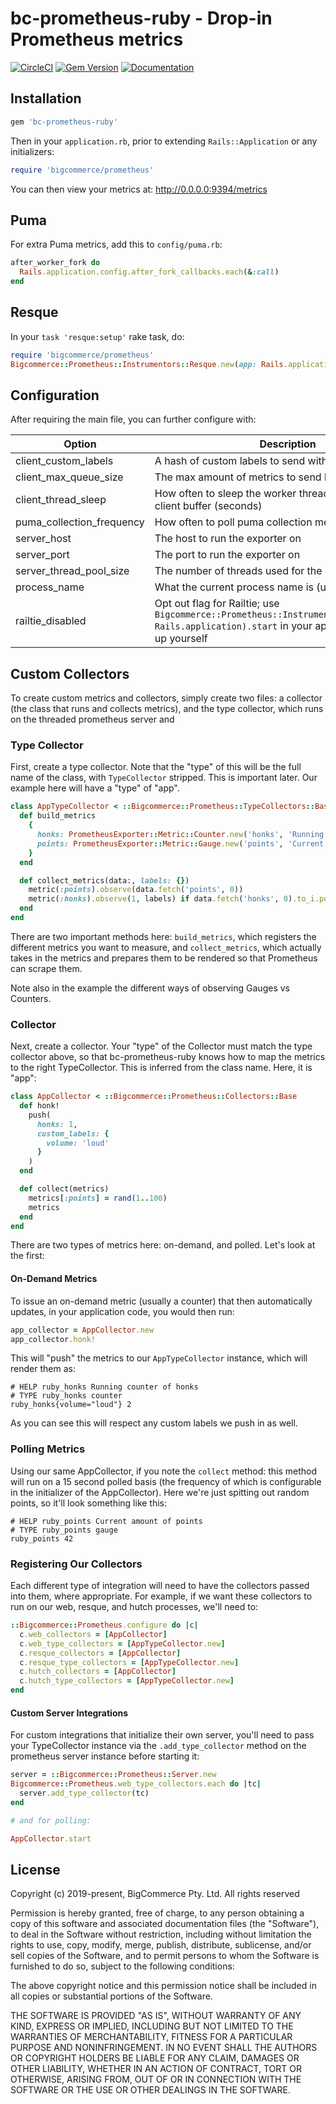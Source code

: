 # bc-prometheus-ruby - Drop-in Prometheus metrics

[![CircleCI](https://circleci.com/gh/bigcommerce/bc-prometheus-ruby.svg?style=svg&circle-token=fc3e2c4405a1f53a31e298f0ef981c2d0dfdee90)](https://circleci.com/gh/bigcommerce/bc-prometheus-ruby) [![Gem Version](https://badge.fury.io/rb/bc-prometheus-ruby.svg)](https://badge.fury.io/rb/bc-prometheus-ruby) [![Documentation](https://inch-ci.org/github/bigcommerce/bc-prometheus-ruby.svg?branch=main)](https://inch-ci.org/github/bigcommerce/bc-prometheus-ruby?branch=main)

## Installation

```ruby
gem 'bc-prometheus-ruby'
```

Then in your `application.rb`, prior to extending `Rails::Application` or any initializers:

```ruby
require 'bigcommerce/prometheus'
```

You can then view your metrics at: http://0.0.0.0:9394/metrics

## Puma

For extra Puma metrics, add this to `config/puma.rb`:

```ruby
after_worker_fork do
  Rails.application.config.after_fork_callbacks.each(&:call)
end
```

## Resque

In your `task 'resque:setup'` rake task, do: 

```ruby
require 'bigcommerce/prometheus'
Bigcommerce::Prometheus::Instrumentors::Resque.new(app: Rails.application).start
```

## Configuration

After requiring the main file, you can further configure with:

| Option | Description | Default | Environment Variable |
| ------ | ----------- | ------- | -------------------- |
| client_custom_labels | A hash of custom labels to send with each client request | `{}` | None |
| client_max_queue_size | The max amount of metrics to send before flushing | `10000` | `ENV['PROMETHEUS_CLIENT_MAX_QUEUE_SIZE']` |
| client_thread_sleep | How often to sleep the worker thread that manages the client buffer (seconds) | `0.5` | `ENV['PROMETHEUS_CLIENT_THREAD_SLEEP']` |
| puma_collection_frequency | How often to poll puma collection metrics (seconds) | `30` | `ENV['PROMETHEUS_PUMA_COLLECTION_FREQUENCY']` |
| server_host | The host to run the exporter on | `"0.0.0.0"` | `ENV['PROMETHEUS_SERVER_HOST']` |
| server_port | The port to run the exporter on | `9394` | `ENV['PROMETHEUS_SERVER_PORT']` |
| server_thread_pool_size | The number of threads used for the exporter server | `3` | `ENV['PROMETHEUS_SERVER_THREAD_POOL_SIZE']` |
| process_name | What the current process name is (used in logging) | `"unknown"` | `ENV['PROCESS']` |
| railtie_disabled | Opt out flag for Railtie; use `Bigcommerce::Prometheus::Instrumentors::Web.new(app: Rails.application).start` in your app's code to start it up yourself  | `0` | `ENV['PROMETHEUS_DISABLE_RAILTIE']` |

## Custom Collectors

To create custom metrics and collectors, simply create two files: a collector (the class that runs and collects metrics),
and the type collector, which runs on the threaded prometheus server and 

### Type Collector

First, create a type collector. Note that the "type" of this will be the full name of the class, with `TypeCollector`
stripped. This is important later. Our example here will have a "type" of "app".

```ruby
class AppTypeCollector < ::Bigcommerce::Prometheus::TypeCollectors::Base
  def build_metrics
    {
      honks: PrometheusExporter::Metric::Counter.new('honks', 'Running counter of honks'),
      points: PrometheusExporter::Metric::Gauge.new('points', 'Current amount of points')
    }
  end

  def collect_metrics(data:, labels: {})
    metric(:points).observe(data.fetch('points', 0))
    metric(:honks).observe(1, labels) if data.fetch('honks', 0).to_i.positive?
  end
end
```

There are two important methods here: `build_metrics`, which registers the different metrics you want to measure, and
`collect_metrics`, which actually takes in the metrics and prepares them to be rendered so that Prometheus can scrape
them.

Note also in the example the different ways of observing Gauges vs Counters. 

### Collector

Next, create a collector. Your "type" of the Collector must match the type collector above, so that bc-prometheus-ruby
knows how to map the metrics to the right TypeCollector. This is inferred from the class name. Here, it is "app":

```ruby
class AppCollector < ::Bigcommerce::Prometheus::Collectors::Base
  def honk!
    push(
      honks: 1,
      custom_labels: {
        volume: 'loud'
      }
    )
  end

  def collect(metrics)
    metrics[:points] = rand(1..100)
    metrics
  end
end
```

There are two types of metrics here: on-demand, and polled. Let's look at the first:

#### On-Demand Metrics

To issue an on-demand metric (usually a counter) that then automatically updates, in your application code, you would
then run:

```ruby
app_collector = AppCollector.new
app_collector.honk!
```

This will "push" the metrics to our `AppTypeCollector` instance, which will render them as:

```
# HELP ruby_honks Running counter of honks
# TYPE ruby_honks counter
ruby_honks{volume="loud"} 2
```

As you can see this will respect any custom labels we push in as well.

### Polling Metrics

Using our same AppCollector, if you note the `collect` method: this method will run on a 15 second polled basis
(the frequency of which is configurable in the initializer of the AppCollector). Here we're just spitting out random
points, so it'll look something like this:

```
# HELP ruby_points Current amount of points
# TYPE ruby_points gauge
ruby_points 42
```

### Registering Our Collectors

Each different type of integration will need to have the collectors passed into them, where appropriate. For example,
if we want these collectors to run on our web, resque, and hutch processes, we'll need to:

```ruby
::Bigcommerce::Prometheus.configure do |c|
  c.web_collectors = [AppCollector]
  c.web_type_collectors = [AppTypeCollector.new]
  c.resque_collectors = [AppCollector]
  c.resque_type_collectors = [AppTypeCollector.new]
  c.hutch_collectors = [AppCollector]
  c.hutch_type_collectors = [AppTypeCollector.new]
end
```

#### Custom Server Integrations

For custom integrations that initialize their own server, you'll need to pass your TypeCollector instance via the 
`.add_type_collector` method on the prometheus server instance before starting it:

```ruby
server = ::Bigcommerce::Prometheus::Server.new
Bigcommerce::Prometheus.web_type_collectors.each do |tc|
  server.add_type_collector(tc)
end

# and for polling:

AppCollector.start
```

## License

Copyright (c) 2019-present, BigCommerce Pty. Ltd. All rights reserved 

Permission is hereby granted, free of charge, to any person obtaining a copy of this software and associated 
documentation files (the "Software"), to deal in the Software without restriction, including without limitation the 
rights to use, copy, modify, merge, publish, distribute, sublicense, and/or sell copies of the Software, and to permit 
persons to whom the Software is furnished to do so, subject to the following conditions:

The above copyright notice and this permission notice shall be included in all copies or substantial portions of the 
Software.

THE SOFTWARE IS PROVIDED "AS IS", WITHOUT WARRANTY OF ANY KIND, EXPRESS OR IMPLIED, INCLUDING BUT NOT LIMITED TO THE 
WARRANTIES OF MERCHANTABILITY, FITNESS FOR A PARTICULAR PURPOSE AND NONINFRINGEMENT. IN NO EVENT SHALL THE AUTHORS OR 
COPYRIGHT HOLDERS BE LIABLE FOR ANY CLAIM, DAMAGES OR OTHER LIABILITY, WHETHER IN AN ACTION OF CONTRACT, TORT OR 
OTHERWISE, ARISING FROM, OUT OF OR IN CONNECTION WITH THE SOFTWARE OR THE USE OR OTHER DEALINGS IN THE SOFTWARE.
